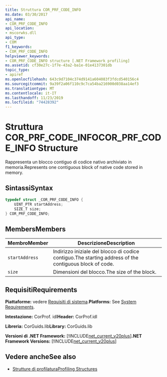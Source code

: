 ```yaml
---
title: Struttura COR_PRF_CODE_INFO
ms.date: 03/30/2017
api_name:
- COR_PRF_CODE_INFO
api_location:
- mscorwks.dll
api_type:
- COM
f1_keywords:
- COR_PRF_CODE_INFO
helpviewer_keywords:
- COR_PRF_CODE_INFO structure [.NET Framework profiling]
ms.assetid: cf30e27c-1f7e-43a2-ba1e-01e4137301db
topic_type:
- apiref
ms.openlocfilehash: 643c9d7104c374d9141a604083f3fdcd540156c4
ms.sourcegitcommit: 9a39f2a06f110c9c7ca54ba216900d038aa14ef3
ms.translationtype: MT
ms.contentlocale: it-IT
ms.lasthandoff: 11/23/2019
ms.locfileid: "74428392"
---
```

# <a name="cor_prf_code_info-structure"></a><span data-ttu-id="3d69c-102">Struttura COR_PRF_CODE_INFO</span><span class="sxs-lookup"><span data-stu-id="3d69c-102">COR_PRF_CODE_INFO Structure</span></span>
<span data-ttu-id="3d69c-103">Rappresenta un blocco contiguo di codice nativo archiviato in memoria.</span><span class="sxs-lookup"><span data-stu-id="3d69c-103">Represents one contiguous block of native code stored in memory.</span></span>  
  
## <a name="syntax"></a><span data-ttu-id="3d69c-104">Sintassi</span><span class="sxs-lookup"><span data-stu-id="3d69c-104">Syntax</span></span>  
  
```cpp  
typedef struct _COR_PRF_CODE_INFO {  
    UINT_PTR startAddress;  
    SIZE_T size;  
} COR_PRF_CODE_INFO;  
```  
  
## <a name="members"></a><span data-ttu-id="3d69c-105">Members</span><span class="sxs-lookup"><span data-stu-id="3d69c-105">Members</span></span>  
  
|<span data-ttu-id="3d69c-106">Membro</span><span class="sxs-lookup"><span data-stu-id="3d69c-106">Member</span></span>|<span data-ttu-id="3d69c-107">Descrizione</span><span class="sxs-lookup"><span data-stu-id="3d69c-107">Description</span></span>|  
|------------|-----------------|  
|`startAddress`|<span data-ttu-id="3d69c-108">Indirizzo iniziale del blocco di codice contiguo.</span><span class="sxs-lookup"><span data-stu-id="3d69c-108">The starting address of the contiguous block of code.</span></span>|  
|`size`|<span data-ttu-id="3d69c-109">Dimensioni del blocco.</span><span class="sxs-lookup"><span data-stu-id="3d69c-109">The size of the block.</span></span>|  
  
## <a name="requirements"></a><span data-ttu-id="3d69c-110">Requisiti</span><span class="sxs-lookup"><span data-stu-id="3d69c-110">Requirements</span></span>  
 <span data-ttu-id="3d69c-111">**Piattaforme:** vedere [Requisiti di sistema](../../../../docs/framework/get-started/system-requirements.md).</span><span class="sxs-lookup"><span data-stu-id="3d69c-111">**Platforms:** See [System Requirements](../../../../docs/framework/get-started/system-requirements.md).</span></span>  
  
 <span data-ttu-id="3d69c-112">**Intestazione:** CorProf. idl</span><span class="sxs-lookup"><span data-stu-id="3d69c-112">**Header:** CorProf.idl</span></span>  
  
 <span data-ttu-id="3d69c-113">**Libreria:** CorGuids.lib</span><span class="sxs-lookup"><span data-stu-id="3d69c-113">**Library:** CorGuids.lib</span></span>  
  
 <span data-ttu-id="3d69c-114">**Versioni di .NET Framework:** [!INCLUDE[net_current_v20plus](../../../../includes/net-current-v20plus-md.md)]</span><span class="sxs-lookup"><span data-stu-id="3d69c-114">**.NET Framework Versions:** [!INCLUDE[net_current_v20plus](../../../../includes/net-current-v20plus-md.md)]</span></span>  
  
## <a name="see-also"></a><span data-ttu-id="3d69c-115">Vedere anche</span><span class="sxs-lookup"><span data-stu-id="3d69c-115">See also</span></span>

- [<span data-ttu-id="3d69c-116">Strutture di profilatura</span><span class="sxs-lookup"><span data-stu-id="3d69c-116">Profiling Structures</span></span>](../../../../docs/framework/unmanaged-api/profiling/profiling-structures.md)
